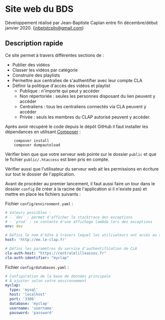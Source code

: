 # Site web du BDS

Développement réalisé par Jean-Baptiste Caplan entre fin décembre/début janvier 2020. 
([jnbptstcpln@gmail.com](mailto:jnbptstcpln@gmail.com))

## Description rapide

Ce site permet à travers différentes sections de :
- Publier des vidéos
- Classer les vidéos par catégorie
- Construire des playlists
- Permettre aux centralies de s'authentifier avec leur compte CLA
- Définir la politique d'accès des vidéos et playlist
    - Publique : n'importe qui peut y accéder
    - Non répertoriée : seules les personnes disposant du lien peuvent y accéder
    - Centraliens : tous les centraliens connectés via CLA peuvent y accéder
    - Privée : seuls les membres du CLAP autorisé peuvent y accéder.
    
Après avoir récupéré le code depuis le dépôt GitHub il faut installer les dépendances en utilisant 
[Composer](https://getcomposer.org) :
```
    composer install
    composer dumpautoload
```

Vérifier bien que que votre serveur web pointe sur le dossier `public` et que le fichier `public/.htaccess` est bien 
pris en compte.

Vérifier aussi que l'utilisateur du serveur web ait les permissions en écriture sur tout le dossier de l'application.

Avant de procéder au premier lancement, il faut aussi faire un tour dans le dossier `config` (le créer à la racine de 
l'application si il n'existe pas) et mettre en place les fichiers suivants :

Fichier `config/environment.yaml` :

```yaml
# Valeurs possibles : 
# - `dev` : permet d'afficher le stacktrace des exceptions 
# - `prod` : se contente d'une affichage lambda lors des exceptions
env: dev

# Défini le nom d'hôte à travers lequel les utilisateurs ont accès au site
host: 'http://me.le-clap.fr'

# Défini les paramètres du service d'authentification de CLA
cla-auth-host: "https://centralelilleassos.fr"
cla-auth-identifier: "myclap"
```

Fichier `config/databases.yaml` :  
```yaml
# Configuration de la base de données principale
# À ajuster selon votre environnement
myclap:
  type: 'mysql'
  host: 'localhost'
  port: '3306'
  database: 'myclap'
  username: 'username'
  password: 'password'
```